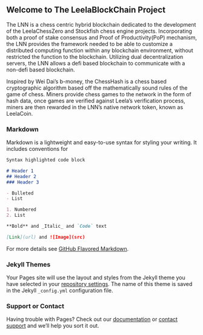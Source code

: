 ## Welcome to The LeelaBlockChain Project

The LNN is a chess centric hybrid blockchain dedicated to the development of the LeelaChessZero and Stockfish chess engine projects. Incorporating both a proof of stake consensus and Proof of Productivity(PoP) mechanism, the LNN provides the framework needed to be able to customize a distributed computing function within any blockchain environment, without restricted the function to the blockchain. Utilizing dual decentralization servers, the LNN allows a defi based blockchain to communicate with a non-defi based blockchain.

Inspired by Wei Dai’s b-money, the ChessHash is a chess based cryptographic algorithm based off the mathematically sound rules of the game of chess. Miners provide chess games to the network in the form of hash data, once games are verified against Leela’s verification process, miners are then rewarded in the LNN’s native network token, known as LeelaCoin. 

### Markdown

Markdown is a lightweight and easy-to-use syntax for styling your writing. It includes conventions for

```markdown
Syntax highlighted code block

# Header 1
## Header 2
### Header 3

- Bulleted
- List

1. Numbered
2. List

**Bold** and _Italic_ and `Code` text

[Link](url) and ![Image](src)
```

For more details see [GitHub Flavored Markdown](https://guides.github.com/features/mastering-markdown/).

### Jekyll Themes

Your Pages site will use the layout and styles from the Jekyll theme you have selected in your [repository settings](https://github.com/Richard5247792/LeelaBlockchainProject/settings/pages). The name of this theme is saved in the Jekyll `_config.yml` configuration file.

### Support or Contact

Having trouble with Pages? Check out our [documentation](https://docs.github.com/categories/github-pages-basics/) or [contact support](https://support.github.com/contact) and we’ll help you sort it out.
